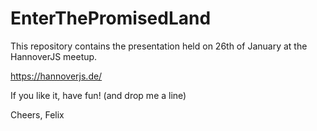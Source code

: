 # EnterThePromisedLand

This repository contains the presentation held on 26th of January at the HannoverJS meetup.

https://hannoverjs.de/

If you like it, have fun! (and drop me a line)

Cheers,
Felix
